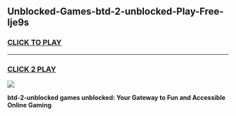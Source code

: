 
## Unblocked-Games-btd-2-unblocked-Play-Free-lje9s
<h3>
<a href="https://premium76.site?title=btd-2-unblocked&ref=18A1">CLICK TO PLAY</a></h3>
<hr>

<h3>
<a href="https://premium76.site?title=btd-2-unblocked&ref=18A1">CLICK 2 PLAY</a>
  
</h3>

<a href="https://premium76.site?title=btd-2-unblocked&ref=18A1"><img src="https://clearcache.store/games.png"></a>


**btd-2-unblocked games unblocked: Your Gateway to Fun and Accessible Online Gaming**
